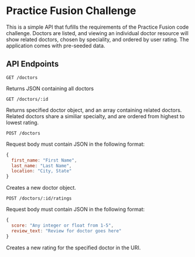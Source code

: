 # Practice Fusion Challenge
This is a simple API that fufills the requirements of the Practice Fusion code challenge. Doctors are listed, and viewing an individual doctor resource will show related doctors, chosen by speciality, and ordered by user rating. The application comes with pre-seeded data. 

## API Endpoints

```http
GET /doctors
```
Returns JSON containing all doctors

```http
GET /doctors/:id
```
Returns specified doctor object, and an array containing related doctors. Related doctors share a similiar specialty, and are ordered from highest to lowest rating.

```http
POST /doctors
```
Request body must contain JSON in the following format:

```javascript
{
  first_name: "First Name",
  last_name: "Last Name",
  location: "City, State"
}
```
Creates a new doctor object.

```http
POST /doctors/:id/ratings
```
Request body must contain JSON in the following format:

```javascript
{
  score: "Any integer or float from 1-5",
  review_text: "Review for doctor goes here"
}
```
Creates a new rating for the specified doctor in the URI.
